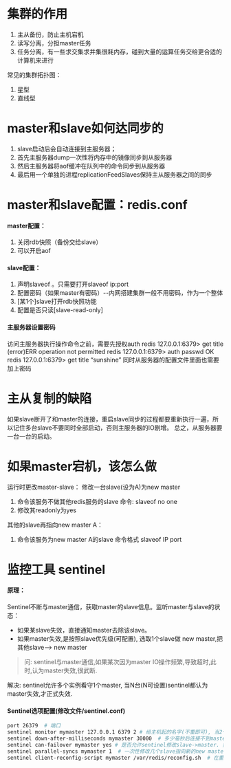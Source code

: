
# 集群的作用
1. 主从备份，防止主机宕机
2. 读写分离，分担master任务
3. 任务分离，有一些求交集求并集很耗内存，碰到大量的运算任务交给更合适的计算机来进行

常见的集群拓扑图：
1. 星型
2. 直线型

# master和slave如何达同步的
1. slave启动后会自动连接到主服务器；
2. 首先主服务器dump一次性将内存中的镜像同步到从服务器
3. 然后主服务器将aof缓冲在队列中的命令同步到从服务器
4. 最后用一个单独的进程replicationFeedSlaves保持主从服务器之间的同步

# master和slave配置：redis.conf
#### master配置：
1. 关闭rdb快照（备份交给slave）
2. 可以开启aof

#### slave配置：
 1. 声明slaveof 。只需要打开slaveof ip:port 
 2. 配置密码（如果master有密码）--内网搭建集群一般不用密码，作为一个整体
 3. [某1个]slave打开rdb快照功能
 4. 配置是否只读[slave-read-only]

#### 主服务器设置密码
访问主服务器执行操作命令之前，需要先授权auth
redis 127.0.0.1:6379> get title
(error)ERR operation not permitted 
redis 127.0.0.1:6379> auth passwd
OK
redis 127.0.0.1:6379> get title
“sunshine”
同时从服务器的配置文件里面也需要加上密码

# 主从复制的缺陷
如果slave断开了和master的连接，重启slave同步的过程都要重新执行一遍，所以记住多台slave不要同时全部启动，否则主服务器的IO剧增。
总之，从服务器要一台一台的启动。


# 如果master宕机，该怎么做
运行时更改master-slave：
修改一台slave(设为A)为new master 
1) 命令该服务不做其他redis服务的slave 
   命令: slaveof no one 
2) 修改其readonly为yes

其他的slave再指向new master A：
1) 命令该服务为new master A的slave
   命令格式 slaveof IP port

# 监控工具 sentinel
 
#### 原理：
Sentinel不断与master通信，获取master的slave信息。监听master与slave的状态：
- 如果某slave失效，直接通知master去除该slave。
- 如果master失效,是按照slave优先级(可配置), 选取1个slave做 new master,把其他slave--> new master

> 问: sentinel与master通信,如果某次因为master IO操作频繁,导致超时,此时,认为master失效,很武断.

解决: sentinel允许多个实例看守1个master, 当N台(N可设置)sentinel都认为master失效,才正式失效.

#### Sentinel选项配置(修改文件/sentinel.conf)
```bash
port 26379  # 端口
sentinel monitor mymaster 127.0.0.1 6379 2 # 给主机起的名字(不重即可), 当2个sentinel实例都认为master失效时,正式失效
sentinel down-after-milliseconds mymaster 30000  # 多少毫秒后连接不到master认为断开
sentinel can-failover mymaster yes # 是否允许sentinel修改slave->master. 如为no,则只能监控,无权修改./
sentinel parallel-syncs mymaster 1  # 一次性修改几个slave指向新的new master.（每新设置一个slave,都要进行主从复制，很耗IO）
sentinel client-reconfig-script mymaster /var/redis/reconfig.sh  # 在重新配置new master,new slave过程,可以触发的脚本
```
